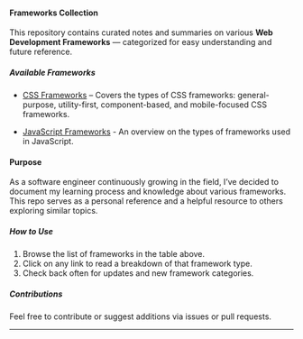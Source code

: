 #### Frameworks Collection

This repository contains curated notes and summaries on various **Web Development Frameworks** — categorized for easy understanding and future reference.

##### Available Frameworks

- [CSS Frameworks](./CSS%20Frameworks.md) – Covers the types of CSS frameworks: general-purpose, utility-first, component-based, and mobile-focused CSS frameworks.

- [JavaScript Frameworks](./JavaScript%20Frameworks.md) - An overview on the types of frameworks used in JavaScript.

<!-- Add more here as you create more files -->
<!-- Example:
- [ JavaScript Frameworks](./JavaScript%20Frameworks.md)
-->

####  Purpose

As a software engineer continuously growing in the field, I’ve decided to document my learning process and knowledge about various frameworks. This repo serves as a personal reference and a helpful resource to others exploring similar topics.

#####  How to Use

1. Browse the list of frameworks in the table above.
2. Click on any link to read a breakdown of that framework type.
3. Check back often for updates and new framework categories.

#####  Contributions

Feel free to contribute or suggest additions via issues or pull requests.

---
